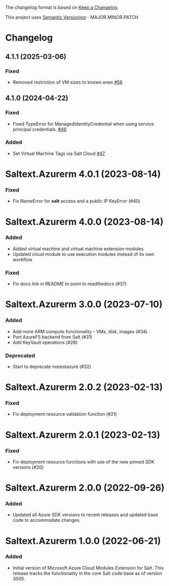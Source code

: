 The changelog format is based on [Keep a Changelog](https://keepachangelog.com/en/1.0.0/).

This project uses [Semantic Versioning](https://semver.org/) - MAJOR.MINOR.PATCH

# Changelog

## 4.1.1 (2025-03-06)


### Fixed

- Removed restriction of VM sizes to known ones [#56](https://github.com/salt-extensions/saltext-azurerm/issues/56)


## 4.1.0 (2024-04-22)


### Fixed

- Fixed TypeError for ManagedIdentityCredential when using service principal credentials. [#46](https://github.com/salt-extensions/saltext-azurerm/issues/46)


### Added

- Set Virtual Machine Tags via Salt Cloud [#47](https://github.com/salt-extensions/saltext-azurerm/issues/47)


# Saltext.Azurerm 4.0.1 (2023-08-14)

### Fixed

- Fix NameError for __salt__ access and a public IP KeyError (#40)


# Saltext.Azurerm 4.0.0 (2023-08-14)

### Added

- Added virtual machine and virtual machine extension modules
- Updated cloud module to use execution modules instead of its own workflow

### Fixed

- Fix docs link in README to point to readthedocs (#37)


# Saltext.Azurerm 3.0.0 (2023-07-10)

### Added

- Add more ARM compute functionality - VMs, disk, images (#34)
- Port AzureFS backend from Salt (#31)
- Add KeyVault operations (#28)

### Deprecated

- Start to deprecate msrestazure (#32)


# Saltext.Azurerm 2.0.2 (2023-02-13)

### Fixed

- Fix deployment resource validation function (#21)


# Saltext.Azurerm 2.0.1 (2023-02-13)

### Fixed

- Fix deployment resource functions with use of the new pinned SDK versions (#20)


# Saltext.Azurerm 2.0.0 (2022-09-26)

### Added

- Updated all Azure SDK versions to recent releases and updated base code to accommodate changes.


# Saltext.Azurerm 1.0.0 (2022-06-21)

### Added

- Initial version of Microsoft Azure Cloud Modules Extension for Salt. This release tracks the functionality in the
  core Salt code base as of version 3005.
